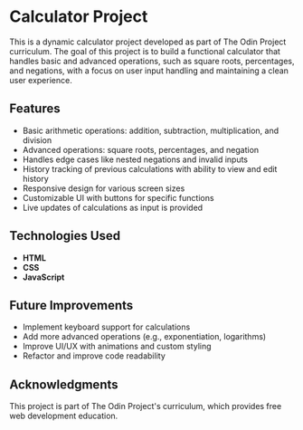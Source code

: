 # Calculator Project

This is a dynamic calculator project developed as part of The Odin Project curriculum. The goal of this project is to build a functional calculator that handles basic and advanced operations, such as square roots, percentages, and negations, with a focus on user input handling and maintaining a clean user experience.

## Features

- Basic arithmetic operations: addition, subtraction, multiplication, and division  
- Advanced operations: square roots, percentages, and negation  
- Handles edge cases like nested negations and invalid inputs  
- History tracking of previous calculations with ability to view and edit history  
- Responsive design for various screen sizes  
- Customizable UI with buttons for specific functions  
- Live updates of calculations as input is provided

## Technologies Used

- **HTML**  
- **CSS**  
- **JavaScript**  

## Future Improvements

- Implement keyboard support for calculations  
- Add more advanced operations (e.g., exponentiation, logarithms)  
- Improve UI/UX with animations and custom styling  
- Refactor and improve code readability

## Acknowledgments

This project is part of The Odin Project's curriculum, which provides free web development education.
